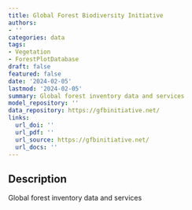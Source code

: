 ```yaml
---
title: Global Forest Biodiversity Initiative
authors:
- ''
categories: data
tags:
- Vegetation
- ForestPlotDatabase
draft: false
featured: false
date: '2024-02-05'
lastmod: '2024-02-05'
summary: Global forest inventory data and services
model_repository: ''
data_repository: https://gfbinitiative.net/
links:
  url_doi: ''
  url_pdf: ''
  url_source: https://gfbinitiative.net/
  url_docs: ''
---
```


## Description

Global forest inventory data and services


